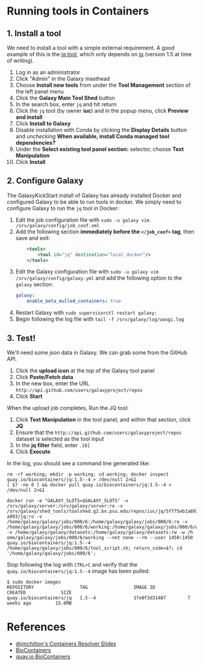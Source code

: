 # Running tools in Containers

## 1. Install a tool

We need to install a tool with a simple external requirement. A good example of this is the [jq tool](https://toolshed.g2.bx.psu.edu/view/iuc/jq/5ff75eb1a893), which only depends on [jq](https://stedolan.github.io/jq/) (version 1.5 at time of writing).

1. Log in as an administrator
1. Click "Admin" in the Galaxy masthead
1. Choose **Install new tools** from under the **Tool Management** section of the left panel menu
1. Click the **Galaxy Main Tool Shed** button
1. In the search box, enter `jq` and hit return
1. Click the `jq` tool (by owner **iuc**) and in the popup menu, click **Preview and install**
1. Click **Install to Galaxy**
1. Disable installation with Conda by clicking the **Display Details** button and *unchecking* **When available, install Conda managed tool dependencies?**
1. Under the **Select existing tool panel section:** selector, choose **Text Manipulation**
1. Click **Install**

## 2. Configure Galaxy

The GalaxyKickStart install of Galaxy has already installed Docker and configured Galaxy to be able to run tools in docker. We simply need to configure Galaxy to run the `jq` tool in Docker:

1. Edit the job configuration file with `sudo -u galaxy vim /srv/galaxy/config/job_conf.xml`
1. Add the following section **immediately before the `</job_conf>` tag**, then save and exit:
    ```xml
        <tools>
            <tool id="jq" destination="local_docker"/>
        </tools>
    ```
1. Edit the Galaxy configuration file with `sudo -u galaxy vim /srv/galaxy/config/galaxy.yml` and add the following option to the `galaxy` section:
    ```yaml
    galaxy:
        enable_beta_mulled_containers: true
    ```
1. Restart Galaxy with `sudo supervisorctl restart galaxy:`
1. Begin following the log file with `tail -f /srv/galaxy/log/uwsgi.log`

## 3. Test!

We'll need some json data in Galaxy. We can grab some from the GitHub API.

1. Click the **upload icon** at the top of the Galaxy tool panel
1. Click **Paste/Fetch data**
1. In the new box, enter the URL `http://api.github.com/users/galaxyproject/repos`
1. Click **Start**

When the upload job completes, Run the JQ tool:

1. Click **Text Manipulation** in the tool panel, and within that section, click **JQ**
1. Ensure that the `http://api.github.com/users/galaxyproject/repos` dataset is selected as the tool input
1. In the **jq filter** field, enter `.[0]`
1. Click **Execute**

In the log, you should see a command line generated like:

```
rm -rf working; mkdir -p working; cd working; docker inspect quay.io/biocontainers/jq:1.5--4 > /dev/null 2>&1
[ $? -ne 0 ] && docker pull quay.io/biocontainers/jq:1.5--4 > /dev/null 2>&1

docker run -e "GALAXY_SLOTS=$GALAXY_SLOTS" -v /srv/galaxy/server:/srv/galaxy/server:ro -v /srv/galaxy/shed_tools/toolshed.g2.bx.psu.edu/repos/iuc/jq/5ff75eb1a893/jq:/srv/galaxy/shed_tools/toolshed.g2.bx.psu.edu/repos/iuc/jq/5ff75eb1
a893/jq:ro -v /home/galaxy/galaxy/jobs/000/6:/home/galaxy/galaxy/jobs/000/6:ro -v /home/galaxy/galaxy/jobs/000/6/working:/home/galaxy/galaxy/jobs/000/6/working:rw -v /home/galaxy/galaxy/datasets:/home/galaxy/galaxy/datasets:rw -w /h
ome/galaxy/galaxy/jobs/000/6/working --net none --rm --user 1450:1450 quay.io/biocontainers/jq:1.5--4 /home/galaxy/galaxy/jobs/000/6/tool_script.sh; return_code=$?; cd '/home/galaxy/galaxy/jobs/000/6';
```

Stop following the log with `CTRL+C` and verify that the `quay.io/biocontainers/jq:1.5--4` image has been pulled:

```console
$ sudo docker images
REPOSITORY                 TAG                 IMAGE ID            CREATED             SIZE
quay.io/biocontainers/jq   1.5--4              1fe0f3d31487        7 weeks ago         15.6MB
```

# References

- [@jmchilton's Containers Resolver Slides](http://schd.ws/hosted_files/gcc2017/99/S1_T2_biocontainers.pdf)
- [BioContainers](https://github.com/BioContainers/mulled)
- [quay.io BioContainers](https://quay.io/organization/biocontainers)

